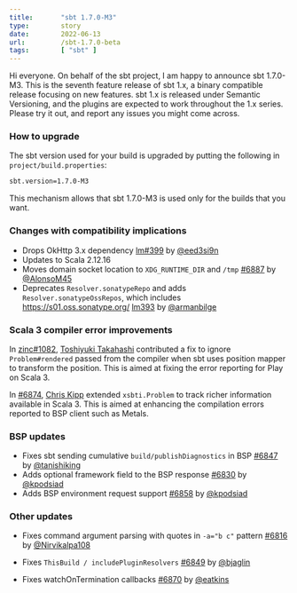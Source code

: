 ```yaml
---
title:       "sbt 1.7.0-M3"
type:        story
date:        2022-06-13
url:         /sbt-1.7.0-beta
tags:        [ "sbt" ]
---
```


Hi everyone. On behalf of the sbt project, I am happy to announce sbt 1.7.0-M3. This is the seventh feature release of sbt 1.x, a binary compatible release focusing on new features. sbt 1.x is released under Semantic Versioning, and the plugins are expected to work throughout the 1.x series. Please try it out, and report any issues you might come across.

<!--more-->

### How to upgrade

<!--
Download **the official sbt runner** from SDKMAN or download from <https://github.com/sbt/sbt/releases/tag/v1.6.0-RC2>.
-->

The sbt version used for your build is upgraded by putting the following in `project/build.properties`:

```bash
sbt.version=1.7.0-M3
```

This mechanism allows that sbt 1.7.0-M3 is used only for the builds that you want.

### Changes with compatibility implications

- Drops OkHttp 3.x dependency [lm#399][lm399] by [@eed3si9n][@eed3si9n]
- Updates to Scala 2.12.16
- Moves domain socket location to `XDG_RUNTIME_DIR` and `/tmp` [#6887][6887] by [@AlonsoM45][@AlonsoM45]
- Deprecates `Resolver.sonatypeRepo` and adds `Resolver.sonatypeOssRepos`, which includes https://s01.oss.sonatype.org/ [lm393][lm393] by [@armanbilge][@armanbilge]

### Scala 3 compiler error improvements

In [zinc#1082][zinc1082], [Toshiyuki Takahashi](https://github.com/tototoshi) contributed a fix to ignore `Problem#rendered` passed from the compiler when sbt uses position mapper to transform the position. This is aimed at fixing the error reporting for Play on Scala 3.

In [#6874][6874], [Chris Kipp](https://github.com/ckipp01) extended `xsbti.Problem` to track richer information available in Scala 3. This is aimed at enhancing the compilation errors reported to BSP client such as Metals.

### BSP updates

- Fixes sbt sending cumulative `build/publishDiagnostics` in BSP [#6847][6847] by [@tanishiking][@tanishiking]
- Adds optional framework field to the BSP response [#6830][6830] by [@kpodsiad][@kpodsiad]
- Adds BSP environment request support [#6858][6858] by [@kpodsiad][@kpodsiad]

### Other updates

- Fixes command argument parsing with quotes in `-a="b c"` pattern [#6816][6816] by [@Nirvikalpa108][@Nirvikalpa108]
- Fixes `ThisBuild / includePluginResolvers` [#6849][6849] by [@bjaglin][@bjaglin]
- Fixes watchOnTermination callbacks [#6870][6870] by [@eatkins][@eatkins]

  [@eed3si9n]: https://github.com/eed3si9n
  [@Nirvikalpa108]: https://github.com/Nirvikalpa108
  [@adpi2]: https://github.com/adpi2
  [@er1c]: https://github.com/er1c
  [@eatkins]: https://github.com/eatkins
  [@dwijnand]: https://github.com/dwijnand
  [@kpodsiad]: https://github.com/kpodsiad
  [@bjaglin]: https://github.com/bjaglin
  [@tanishiking]: https://github.com/tanishiking
  [@AlonsoM45]: https://github.com/AlonsoM45
  [@armanbilge]: https://github.com/armanbilge
  [6814]: https://github.com/sbt/sbt/pull/6814
  [6816]: https://github.com/sbt/sbt/pull/6816
  [6830]: https://github.com/sbt/sbt/pull/6830
  [6849]: https://github.com/sbt/sbt/pull/6849
  [6847]: https://github.com/sbt/sbt/pull/6847
  [6874]: https://github.com/sbt/sbt/pull/6874
  [6870]: https://github.com/sbt/sbt/pull/6870
  [6858]: https://github.com/sbt/sbt/pull/6858
  [6887]: https://github.com/sbt/sbt/pull/6887
  [zinc1082]: https://github.com/sbt/zinc/pull/1082
  [lm393]: https://github.com/sbt/librarymanagement/pull/393
  [lm399]: https://github.com/sbt/librarymanagement/pull/399

